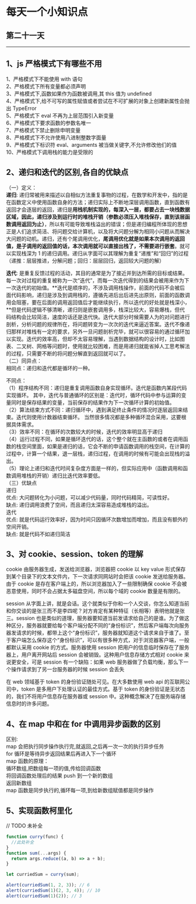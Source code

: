 # 每天一个小知识点

## 第二十一天

---

## 1、js 严格模式下有哪些不用

1、严格模式下不能使用 with 语句  
2、严格模式下所有变量都必须声明  
3、严格模式下,函数如果作为函数被调用,其 this 值为 undefined  
4、严格模式下,给不可写的属性赋值或者尝试在不可扩展的对象上创建新属性会抛出 TypeError  
5、严格模式下 eval 不再为上层范围引入新变量  
6、严格模式下要求函数的参数名唯一  
7、严格模式下禁止删除申明变量  
8、严格模式下不允许使用八进制整数字面量  
9、严格模式下标识符 eval、arguments 被当做关键字,不允许修改他们的值  
10、严格模式下调用栈的能力是受限的

## 2、递归和迭代的区别,各自的优缺点

（一）定义：  
**递归**: 递归常被用来描述以自相似方法重复事物的过程，在数学和开发中，指的是在函数定义中使用函数自身的方法；递归实际上不断地深层调用函数，直到函数有返回才会逐层的返回，递归是**用栈机制实现的，每深入一层，都要占去一块栈数据区域，因此，递归涉及到运行时的堆栈开销（参数必须压入堆栈保存，直到该层函数调用返回为止）**，所以有可能导致堆栈溢出的错误；但是递归编程所体现的思想正是人们追求简洁、将问题交给计算机，以及将大问题分解为相同小问题从而解决大问题的动机。递归，还有个尾调用优化，**尾调用优化就是如果本次调用的返回值，是子调用的返回值的话，本次调用就可以直接出栈了，不需要进行嵌套**。就可以实现栈深为 1 的递归调用。递归从字面可以其理解为重复“递推”和“回归”的过程（递推：层层推进，分解问题；回归：层层回归，返回较大问题的解）

**迭代**: 是重复反馈过程的活动，其目的通常是为了接近并到达所需的目标或结果。每一次对过程的重复被称为一次“迭代”，而每一次迭代得到的结果会被用来作为下一次迭代的初始值。**迭代是顺序的，不涉及调用栈操作，前面的代码不会被后面代码影响，递归是涉及到调用栈的，遵循先进后出后进先出原则，前面的函数调用会阻塞，要在后面的调用返回值后才能继续执行，所以迭代的好处就是栈深小，**但是代码逻辑不够清晰，递归则是嵌套调用多，栈深比较大，容易爆栈，但代码结构会比较简洁，速度的话还是迭代快。迭代大部分时候需要人为的对问题进行剖析，分析问题的规律所在，将问题转变为一次次的迭代来逼近答案。迭代不像递归那样对堆栈有一定的要求，另外一旦问题剖析完毕，就可以很容易的通过循环加以实现。迭代的效率高，但却不太容易理解，当遇到数据结构的设计时，比如图表、二叉树、网格等问题时，使用就比较困难，而是用递归就能省掉人工思考解法的过程，只需要不断的将问题分解直到返回就可以了。  
（二）同异点：  
相同点：递归和迭代都是循环的一种。

不同点：  
（1）程序结构不同：递归是重复调用函数自身实现循环。迭代是函数内某段代码实现循环。 其中，迭代与普通循环的区别是：迭代时，循环代码中参与运算的变量同时是保存结果的变量，当前保存的结果作为下一次循环计算的初始值。  
（2）算法结束方式不同：递归循环中，遇到满足终止条件的情况时逐层返回来结束。迭代则使用计数器结束循环。 当然很多情况都是多种循环混合采用，这要根据具体需求。  
（3）效率不同：在循环的次数较大的时候，迭代的效率明显高于递归  
（4）运行过程不同，如果是循环迭代的话，这个整个就在主函数的或者在调用函数的栈空间里面，如果是递归的话，它会不断的申请函数调用的栈空间，在计算的过程中，计算一个结果，退一层栈，递归过程，在调用的时候有可能会出现栈的溢出。  
（5）理论上递归和迭代时间复杂度方面是一样的，但实际应用中（函数调用和函数调用堆栈的开销）递归比迭代效率要低。  
（三）优缺点  
递归  
优点: 大问题转化为小问题，可以减少代码量，同时代码精简，可读性好。  
缺点: 递归调用浪费了空间，而且递归太深容易造成堆栈的溢出。  
迭代  
优点: 就是代码运行效率好，因为时间只因循环次数增加而增加，而且没有额外的空间开销。  
缺点: 就是代码不如递归简洁

## 3、对 cookie、session、token 的理解

cookie 由服务器生成，发送给浏览器，浏览器把 cookie 以 key value 形式保存到某个目录下的文本文件内，下一次请求同网站时会把该 cookie 发送给服务器。由于 cookie 是存在客户端上的，所以浏览器加入了一些限制确保 cookie 不会被恶意使用，同时不会占据太多磁盘空间，所以每个域的 cookie 数量是有限的。

session 从字面上讲，就是会话。这个就类似于你和一个人交谈，你怎么知道当前和你交谈的是张三而不是李四呢？对方肯定有某种特征（长相等）表明他就是张三。session 也是类似的道理，服务器要知道当前发请求给自己的是谁。为了做这种区分，服务器就要给每个客户端分配不同的“身份标识”，然后客户端每次向服务器发请求的时候，都带上这个“身份标识”，服务器就知道这个请求来自于谁了。至于客户端怎么保存这个“身份标识”，可以有很多种方式，对于浏览器客户端，一般都默认采用 cookie 的方式。服务器使用 session 把用户的信息临时保存在了服务器上，用户离开网站后 session 会被销毁。这种用户信息存储方式相对 cookie 来说更安全，可是 session 有一个缺陷：如果 web 服务器做了负载均衡，那么下一个操作请求到了另一台服务器的时候 session 会丢失

在 web 领域基于 token 的身份验证随处可见。在大多数使用 web api 的互联网公司中，token 是多用户下处理认证的最佳方式。基于 token 的身份验证是无状态的，我们不将用户信息存在服务器或 session 中。这种概念解决了在服务端存储信息时的许多问题。

## 4、在 map 中和在 for 中调用异步函数的区别

区别:  
map 会把执行同步操作执行完,就返回,之后再一次一次的执行异步任务  
for 循环是等待异步返回结果后再进入下一个循环  
map 函数的原理：  
循环数组,把数组每一项的值,传给回调函数  
将回调函数处理后的结果 push 到一个新的数组  
返回新数组  
map 函数是同步执行的,循环每一项,到给新数组赋值都是同步操作

## 5、实现函数柯里化

// TODO 未补全

```js
function curry(func) {
  //此处补全
}
function sum(...args) {
  return args.reduce((a, b) => a + b);
}

let curriedSum = curry(sum);

alert(curriedSum(1, 2, 3)); // 6
alert(curriedSum(1)(2, 3, 4)); // 10
alert(curriedSum(1)(2)); // 3
```
